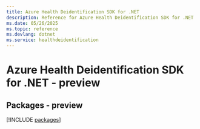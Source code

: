 ```yaml
---
title: Azure Health Deidentification SDK for .NET
description: Reference for Azure Health Deidentification SDK for .NET
ms.date: 05/26/2025
ms.topic: reference
ms.devlang: dotnet
ms.service: healthdeidentification
---
```

# Azure Health Deidentification SDK for .NET - preview
## Packages - preview
[!INCLUDE [packages](health-deidentification-index.md)]